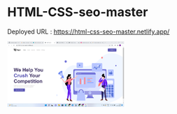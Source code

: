 # HTML-CSS-seo-master
Deployed URL : https://html-css-seo-master.netlify.app/

<img src="./preview.png" height="150" />
